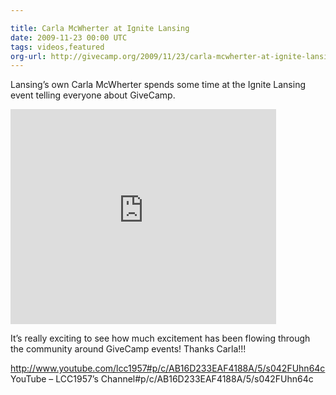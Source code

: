 ```yaml
---

title: Carla McWherter at Ignite Lansing
date: 2009-11-23 00:00 UTC
tags: videos,featured
org-url: http://givecamp.org/2009/11/23/carla-mcwherter-at-ignite-lansing/
---
```


Lansing’s own Carla McWherter spends some time at the Ignite Lansing event telling everyone about GiveCamp. 


<iframe width="425" height="344" src="https://www.youtube.com/embed/s042FUhn64c" frameborder="0" allow="autoplay; encrypted-media" allowfullscreen></iframe>

It’s really exciting to see how much excitement has been flowing through the community around GiveCamp events!  Thanks Carla!!!

http://www.youtube.com/lcc1957#p/c/AB16D233EAF4188A/5/s042FUhn64c
YouTube – LCC1957’s Channel#p/c/AB16D233EAF4188A/5/s042FUhn64c
